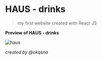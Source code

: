 # HAUS - drinks
> my first website created with React JS

**Preview of HAUS - drinks**

![haus](https://user-images.githubusercontent.com/84397218/187438544-45a9cd6a-9015-4c92-8769-681b3acee561.png)

*created by @okqsna*
